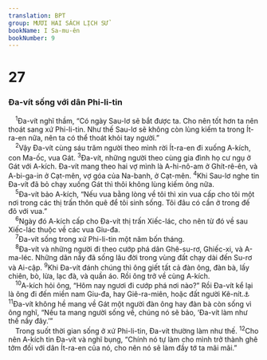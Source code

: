 ```yaml
---
translation: BPT
group: MƯƠI HAI SÁCH LỊCH SỬ
bookName: I Sa-mu-ên 
bookNumber: 9
---
```


<div class="title"><h1>27</h1><h3>Đa-vít sống với dân Phi-li-tin</h3></div>
<span class="verse 1sa_27_1"> <sup>1</sup>Đa-vít nghĩ thầm, “Có ngày Sau-lơ sẽ bắt được ta. Cho nên tốt hơn ta nên thoát sang xứ Phi-li-tin. Như thế Sau-lơ sẽ không còn lùng kiếm ta trong Ít-ra-en nữa, nên ta có thể thoát khỏi tay người.”<br/></span>
<span class="verse 1sa_27_2"> <sup>2</sup>Vậy Đa-vít cùng sáu trăm người theo mình rời Ít-ra-en đi xuống A-kích, con Ma-ốc, vua Gát.</span>
<span class="verse 1sa_27_3"><sup>3</sup>Đa-vít, những người theo cùng gia đình họ cư ngụ ở Gát với A-kích. Đa-vít mang theo hai vợ mình là A-hi-nô-am ở Ghít-rê-ên, và A-bi-ga-in ở Cạt-mên, vợ góa của Na-banh, ở Cạt-mên.</span>
<span class="verse 1sa_27_4"><sup>4</sup>Khi Sau-lơ nghe tin Đa-vít đã bỏ chạy xuống Gát thì thôi không lùng kiếm ông nữa.<br/></span>
<span class="verse 1sa_27_5"> <sup>5</sup>Đa-vít bảo A-kích, “Nếu vua bằng lòng về tôi thì xin vua cấp cho tôi một nơi trong các thị trấn thôn quê để tôi sinh sống. Tôi đâu có cần ở trong đế đô với vua.”<br/></span>
<span class="verse 1sa_27_6"> <sup>6</sup>Ngày đó A-kích cấp cho Đa-vít thị trấn Xiếc-lác, cho nên từ đó về sau Xiếc-lác thuộc về các vua Giu-đa.<br/></span>
<span class="verse 1sa_27_7"> <sup>7</sup>Đa-vít sống trong xứ Phi-li-tin một năm bốn tháng.<br/></span>
<span class="verse 1sa_27_8"> <sup>8</sup>Đa-vít và những người đi theo cướp phá dân Ghê-su-rơ, Ghiếc-xi, và A-ma-léc. Những dân nầy đã sống lâu đời trong vùng đất chạy dài đến Su-rơ và Ai-cập.</span>
<span class="verse 1sa_27_9"><sup>9</sup>Khi Đa-vít đánh chúng thì ông giết tất cả đàn ông, đàn bà, lấy chiên, bò, lừa, lạc đà, và quần áo. Rồi ông trở về cùng A-kích.<br/></span>
<span class="verse 1sa_27_10"> <sup>10</sup>A-kích hỏi ông, “Hôm nay ngươi đi cướp phá nơi nào?” Rồi Đa-vít kể lại là ông đi đến miền nam Giu-đa, hay Giê-ra-miên, hoặc đất người Kê-nít.<a data-toggle="tooltip" data-placement="bottom" title="Đây là những vùng thuộc Ít-ra-en. Đa-vít làm cho A-kích tưởng lầm rằng Đa-vít đi đánh dân tộc mình là người Ít-ra-en.">⚓</a></span>
<span class="verse 1sa_27_11"><sup>11</sup>Đa-vít không hề mang về Gát một người đàn ông hay đàn bà còn sống vì ông nghĩ, “Nếu ta mang người sống về, chúng nó sẽ bảo, ‘Đa-vít làm như thế nầy đây.’”<br/> Trong suốt thời gian sống ở xứ Phi-li-tin, Đa-vít thường làm như thế.</span>
<span class="verse 1sa_27_12"><sup>12</sup>Cho nên A-kích tin Đa-vít và nghĩ bụng, “Chính nó tự làm cho mình trở thành ghê tởm đối với dân Ít-ra-en của nó, cho nên nó sẽ làm đầy tớ ta mãi mãi.”<br/></span>
